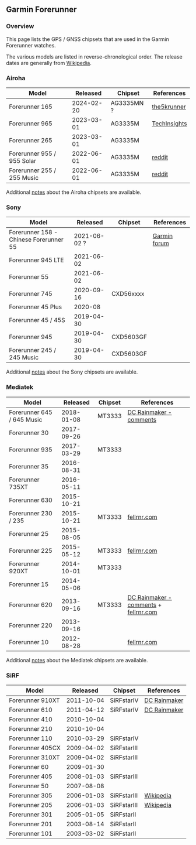 ## Garmin Forerunner

### Overview

This page lists the GPS / GNSS chipsets that are used in the Garmin Forerunner watches.

The various models are listed in reverse-chronological order. The release dates are generally from [Wikipedia](https://en.wikipedia.org/wiki/Garmin_Forerunner#Release_history).



### Airoha

| Model                       | Released   | Chipset | References |
| --------------------------- | ---------- | ---------- | ---------- |
| Forerunner 165              | 2024-02-20 | AG3335MN ? | [the5krunner](https://the5krunner.com/2024/03/02/garmin-forerunner-165-review-specifications/) |
| Forerunner 965              | 2023-03-01 | AG3335M | [TechInsights](https://www.techinsights.com/blog/deep-dive-teardown-garmin-forerunner-965-a04578-smartwatch) |
| Forerunner 265              | 2023-03-01 | AG3335M |  |
| Forerunner 955 / 955  Solar | 2022-06-01 | AG3335M | [reddit](https://www.reddit.com/r/GarminWatches/comments/126v3m7/comment/jebutnb/) |
| Forerunner 255 / 255  Music | 2022-06-01 | AG3335M | [reddit](https://www.reddit.com/r/GarminWatches/comments/126v3m7/comment/jebutnb/) |

Additional [notes](../../../chipsets/airoha/devices.md) about the Airoha chipsets are available.



### Sony

| Model                       | Released   | Chipset | References |
| --------------------------- | ---------- | ---------- | ---------- |
| Forerunner 158 - Chinese Forerunner 55 | 2021-06-02 ? |  | [Garmin forum](https://forums.garmin.com/developer/connect-iq/f/discussion/271658/what-is-it-fr158) |
| Forerunner 945 LTE          | 2021-06-02 |  |  |
| Forerunner 55               | 2021-06-02 |  |  |
| Forerunner 745              | 2020-09-16 | CXD56xxxx |  |
| Forerunner 45 Plus | 2020-08 |  | |
| Forerunner 45 / 45S         | 2019-04-30 |  |  |
| Forerunner 945              | 2019-04-30 | CXD5603GF |            |
| Forerunner 245 / 245  Music | 2019-04-30 | CXD5603GF |  |

Additional [notes](../../../chipsets/sony/devices.md) about the Sony chipsets are available.



### Mediatek

| Model                       | Released   | Chipset | References |
| --------------------------- | ---------- | ---------- | ---------- |
| Forerunner 645 / 645  Music | 2018-01-08 | MT3333 | [DC Rainmaker - comments](https://www.dcrainmaker.com/2018/01/garmin-forerunner-645-music-gps-watch.html/comment-page-1) |
| Forerunner 30               | 2017-09-26 |  |  |
| Forerunner 935              | 2017-03-29 | MT3333 |  |
| Forerunner 35               | 2016-08-31 |  |  |
| Forerunner 735XT            | 2016-05-11 |  |  |
| Forerunner 630              | 2015-10-21 |  |  |
| Forerunner 230 / 235        | 2015-10-21 | MT3333 | [fellrnr.com](https://fellrnr.com/wiki/GPS_Accuracy-summary) |
| Forerunner 25               | 2015-08-05 |  |  |
| Forerunner 225              | 2015-05-12 | MT3333 | [fellrnr.com](https://fellrnr.com/wiki/GPS_Accuracy-summary) |
| Forerunner 920XT            | 2014-10-01 | MT3333 |  |
| Forerunner 15               | 2014-05-06 |  |  |
| Forerunner 620              | 2013-09-16 | MT3333 | [DC Rainmaker - comments](https://www.dcrainmaker.com/2013/11/garmin-forerunner-review.html/comment-page-4) + [fellrnr.com](https://fellrnr.com/wiki/GPS_Accuracy-summary) |
| Forerunner 220              | 2013-09-16 |  |  |
| Forerunner 10    | 2012-08-28 |  | [fellrnr.com](https://fellrnr.com/wiki/GPS_Accuracy-summary) |

Additional [notes](../../../chipsets/mediatek/devices.md) about the Mediatek chipsets are available.




### SiRF

| Model                       | Released   | Chipset | References |
| --------------------------- | ---------- | ---------- | ---------- |
| Forerunner 910XT | 2011-10-04 | SiRFstarIV | [DC Rainmaker](https://www.dcrainmaker.com/2011/10/garmin-forerunner-910xt-in-depth-review.html) |
| Forerunner 610   | 2011-04-12 | SiRFstarIV | [DC Rainmaker](https://www.dcrainmaker.com/2011/04/garmin-forerunner-610-in-depth-review.html) |
| Forerunner 410   | 2010-10-04 |  |  |
| Forerunner 210   | 2010-10-04 |  |  |
| Forerunner 110   | 2010-03-29 | SiRFstarIV |  |
| Forerunner 405CX | 2009-04-02 | SiRFstarIII |  |
| Forerunner 310XT | 2009-04-02 | SiRFstarIII |  |
| Forerunner 60    | 2009-01-30 |  |  |
| Forerunner 405   | 2008-01-03 | SiRFstarIII |  |
| Forerunner 50    | 2007-08-08 |  |  |
| Forerunner 305   | 2006-01-03 | SiRFstarIII | [Wikipedia](https://en.wikipedia.org/wiki/Garmin_Forerunner#Models) |
| Forerunner 205   | 2006-01-03 | SiRFstarIII | [Wikipedia](https://en.wikipedia.org/wiki/Garmin_Forerunner#Models) |
| Forerunner 301   | 2005-01-05 | SiRFstarII |  |
| Forerunner 201   | 2003-08-14 | SiRFstarII |  |
| Forerunner 101   | 2003-03-02 | SiRFstarII |  |

